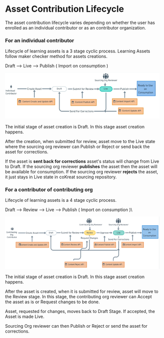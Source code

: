 # Asset Contribution Lifecycle

The asset contribution lifecycle varies depending on whether the user has enrolled as an individual contributor or as an contributor organization.

### For an individual contributor <a href="#reference-cokreat-web-application" id="reference-cokreat-web-application"></a>

Lifecycle of learning assets is a 3 stage cyclic process. Learning Assets follow maker checker method for assets creations.&#x20;

Draft  --> Live --> Publish ( Import on consumption )

![](../../../../../../.gitbook/assets/individual.png)

The initial stage of asset creation is Draft. In this stage asset creation happens.&#x20;

After the creation, when submitted for review, asset move to the Live state where the sourcing org reviewer can Publish or Reject or send back the asset for corrections.

If the asset is **sent back for corrections** asset's status will change from Live to Draft. If the sourcing org reviewer **publishes** the asset then the asset will be available for consumption. If the sourcing org reviewer **rejects** the asset, it just stays in Live state in coKreat sourcing repository.

### For a contributor of contributing org  <a href="#reference-cokreat-web-application" id="reference-cokreat-web-application"></a>

Lifecycle of learning assets is a 4 stage cyclic process.&#x20;

Draft --> Review --> Live  --> Publish ( Import on consumption )\


![](../../../../../../.gitbook/assets/lifecycle-contributor-.png)

The initial stage of asset creation is Draft. In this stage asset creation happens.&#x20;

After the asset is created, when it is submitted for review, asset will move to the Review stage. In this stage, the contributing org reviewer can Accept the asset as is or Request changes to be done.

Asset, requested for changes, moves back to Draft Stage. If accepted, the Asset is made Live.&#x20;

Sourcing Org reviewer can then Publish or Reject or send the asset for corrections.
